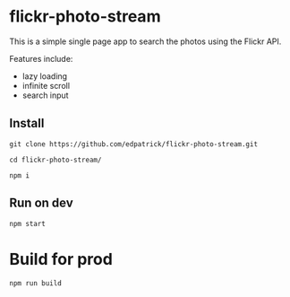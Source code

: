 # flickr-photo-stream

This is a simple single page app to search the photos using the Flickr API.

Features include:

* lazy loading
* infinite scroll
* search input

## Install

```
git clone https://github.com/edpatrick/flickr-photo-stream.git

cd flickr-photo-stream/

npm i
```

## Run on dev

```
npm start
```

# Build for prod

```
npm run build
```